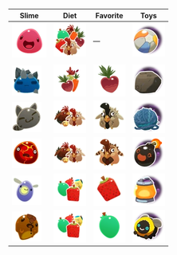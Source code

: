 | Slime | Diet | Favorite | Toys |
| --- | --- | --- | --- |
| ![](Images/Slime/Pink_Slime.webp) | ![All](Images/Food/All.webp) | — | ![Beach Ball](Images/Toys/Beach_Ball.webp) |
|  |  |  |  |
| ![](Images/Slime/Rock_Slime.webp) | ![](Images/Food/Veggie.webp) | ![](Images/Favorites/Heart_Beet.webp) | ![](Images/Toys/Big_Rock.webp) |
| ![](Images/Slime/Tabby_Slime.webp) | ![](Images/Food/Meat.webp) | ![](Images/Favorites/Stony_Hen.webp) | ![](Images/Toys/Yarn_Ball.webp) |
| ![](Images/Slime/Boom_Slime.webp) | ![](Images/Food/Meat.webp) | ![](Images/Favorites/Briar_Hen.webp) | ![](Images/Toys/Bomb_Ball.webp) |
| ![](Images/Slime/Phosphor_Slime.webp) | ![](Images/Food/Fruit.webp) | ![](Images/Favorites/Cuberry.webp) | ![](Images/Toys/Night_Light.webp) |
| ![](Images/Slime/Honey_Slime.webp) | ![](Images/Food/Fruit.webp) | ![](Images/Favorites/Mint_Mango.webp) | ![](Images/Toys/Buzzy_Bee.webp) |